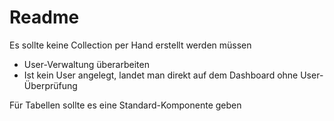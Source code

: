 Readme
=======

Es sollte keine Collection per Hand erstellt werden müssen

* User-Verwaltung überarbeiten
* Ist kein User angelegt, landet man direkt auf dem Dashboard ohne User-Überprüfung

Für Tabellen sollte es eine Standard-Komponente geben
